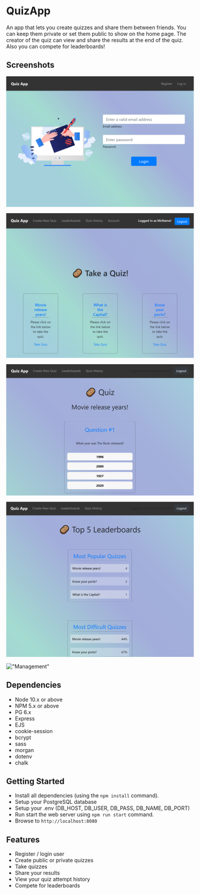 # QuizApp

An app that lets you create quizzes and share them between friends. You can
keep them private or set them public to show on the home page. 
The creator of the quiz can view and share the results at the end of the quiz.
Also you can compete for leaderboards!

## Screenshots

!["Login"](/docs/login.PNG)

!["Home"](/docs/home.PNG)

!["Quiz"](/docs/quiz.PNG)

!["Leadeboards"](/docs/leaderboards.PNG)

!["Management"](/docs/managetment.PNG)

## Dependencies

* Node 10.x or above
* NPM 5.x or above
* PG 6.x
* Express
* EJS
* cookie-session
* bcrypt
* sass
* morgan
* dotenv
* chalk


## Getting Started

* Install all dependencies (using the `npm install` command).
* Setup your PostgreSQL database
* Setup your .env (DB_HOST, DB_USER, DB_PASS, DB_NAME, DB_PORT)
* Run start the web server using `npm run start` command.
* Browse to `http://localhost:8080`

## Features

* Register / login user
* Create public or private quizzes
* Take quizzes
* Share your results
* View your quiz attempt history
* Compete for leaderboards
